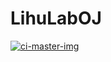 # LihuLabOJ

[![ci-master-img]][ci-page]

[ci-page]: https://travis-ci.org/lyyyuna/LihuLabOJ
[ci-master-img]: https://travis-ci.org/lyyyuna/LihuLabOJ.svg?branch=master